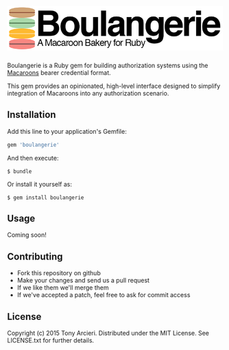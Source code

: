 ![Boulangerie](https://raw.githubusercontent.com/cryptosphere/boulangerie/master/boulangerie.png)
==============

Boulangerie is a Ruby gem for building authorization systems using the
[Macaroons](http://macaroons.io) bearer credential format.

This gem provides an opinionated, high-level interface designed to simplify
integration of Macaroons into any authorization scenario.

## Installation

Add this line to your application's Gemfile:

```ruby
gem 'boulangerie'
```

And then execute:

    $ bundle

Or install it yourself as:

    $ gem install boulangerie

## Usage

Coming soon!

## Contributing

* Fork this repository on github
* Make your changes and send us a pull request
* If we like them we'll merge them
* If we've accepted a patch, feel free to ask for commit access

## License

Copyright (c) 2015 Tony Arcieri. Distributed under the MIT License. See
LICENSE.txt for further details.
